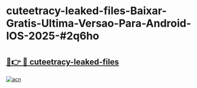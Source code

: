 # cuteetracy-leaked-files-Baixar-Gratis-Ultima-Versao-Para-Android-IOS-2025-#2q6ho

# <h2><a href="https://ainizakaria.my?title=cuteetracy-leaked-files&ref=25M">🔗👉 🔴 cuteetracy-leaked-files</a></h2>

[![acn](https://github.com/user-attachments/assets/0f9c940e-d8b0-45ae-aac7-cd30a18b3e1c)](https://ainizakaria.my?title=cuteetracy-leaked-files&ref=25M)

